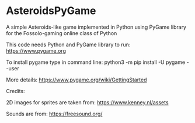 # AsteroidsPyGame
A simple Asteroids-like game implemented in Python using PyGame library for the Fossolo-gaming online class of Python

This code needs Python and PyGame library to run:
https://www.pygame.org

To install pygame type in command line:
python3 -m pip install -U pygame --user

More details:
https://www.pygame.org/wiki/GettingStarted


Credits:

2D images for sprites are taken from:
https://www.kenney.nl/assets

Sounds are from:
https://freesound.org/
